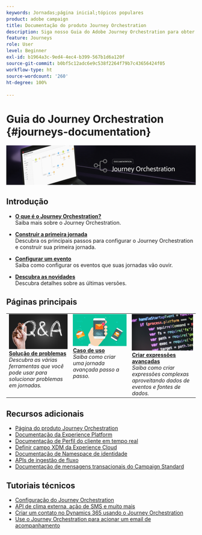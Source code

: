 ```yaml
---
keywords: Jornadas;página inicial;tópicos populares
product: adobe campaign
title: Documentação do produto Journey Orchestration
description: Siga nosso Guia do Adobe Journey Orchestration para obter instruções simples sobre como implementar e criar jornadas.
feature: Journeys
role: User
level: Beginner
exl-id: b1964a3c-9ed4-4ec4-b399-567b1d6a120f
source-git-commit: b0bf5c12adc6e9c538f2264f79b7c43656424f05
workflow-type: ht
source-wordcount: '260'
ht-degree: 100%

---
```


# Guia do Journey Orchestration {#journeys-documentation}

![](using/assets/do-not-localize/bannerjourney.png)

## Introdução

* **[O que é o Journey Orchestration?](using/about/about-journey-orchestration.md)**<br/>
Saiba mais sobre o Journey Orchestration.

* **[Construir a primeira jornada](using/about/get-started.md)**<br/>
Descubra os principais passos para configurar o Journey Orchestration e construir sua primeira jornada.

* **[Configurar um evento](using/event/about-events.md#section_tbk_5qt_pgb)**<br/>
Saiba como configurar os eventos que suas jornadas vão ouvir.

* **[Descubra as novidades](using/release-notes/release-notes.md)**<br/>
Descubra detalhes sobre as últimas versões.

## Páginas principais

<table style="table-layout:fixed">
<tr>
    <td valign="top">
        <a href="using/about/troubleshooting.md">
       <img alt="Desenvolvedores" src="using/assets/do-not-localize/FAQ.png" />
       </a>
    <div>
    <a href="using/about/troubleshooting.md"><strong>Solução de problemas</strong></a>
    </div>
    <em>Descubra as várias ferramentas que você pode usar para solucionar problemas em jornadas.</em>
    <br>
  </td>
  <td valign="top">
    <a href="using/usecase/building-the-journey.md">
      <img alt="build" src="using/assets/do-not-localize/design.png"/>
    </a>
    <div>
    <a href="using/usecase/building-the-journey.md"><strong>Caso de uso</strong></a>
    </div>
    <em>Saiba como criar uma jornada avançada passo a passo.</em>
    <br>
  </td>
  <td valign="top">
    <a href="using/expression/expressionadvanced.md">
      <img alt="condições" src="using/assets/do-not-localize/dev.png"/>
    </a>
    <div>
    <a href="using/expression/expressionadvanced.md"><strong>Criar expressões avançadas</strong></a>
    </div>
    <em>Saiba como criar expressões complexas aproveitando dados de eventos e fontes de dados. </em>
    <br>
  </td>
</tr>
</table>

## Recursos adicionais

* [Página do produto Journey Orchestration](https://www.adobe.com/fr/experience-platform/journey-orchestration.html)
* [Documentação da Experience Platform](https://www.adobe.com/br/experience-platform/documentation-and-developer-resources.html)
* [Documentação de Perfil do cliente em tempo real](https://experienceleague.adobe.com/docs/experience-platform/profile/home.html?lang=pt-BR)
* [Definir campo XDM da Experience Cloud](https://experienceleague.adobe.com/docs/experience-platform/xdm/home.html?lang=pt-BR)
* [Documentação de Namespace de identidade](https://experienceleague.adobe.com/docs/experience-platform/identity/home.html?lang=pt-BR)
* [APIs de ingestão de fluxo](https://experienceleague.adobe.com/docs/experience-platform/ingestion/streaming/overview.html?lang=pt-BR)
* [Documentação de mensagens transacionais do Campaign Standard](https://experienceleague.adobe.com/docs/campaign-standard/using/communication-channels/transactional-messaging/getting-started-with-transactional-msg.html?lang=pt-BR)

## Tutoriais técnicos

* [Configuração do Journey Orchestration](https://experienceleague.adobe.com/docs/platform-learn/comprehensive-technical-tutorial/module6/journey-orchestration-create-account.html?lang=pt-BR#6.-journey-orchestration)
* [API de clima externa, ação de SMS e muito mais](https://experienceleague.adobe.com/docs/platform-learn/comprehensive-technical-tutorial/module12/journey-orchestration-external-weather-api-sms.html?lang=pt-BR#module12)
* [Criar um contato no Dynamics 365 usando o Journey Orchestration](https://experienceleague.adobe.com/docs/platform-learn/comprehensive-technical-tutorial/module17/ex3.html?lang=pt-BR#17.3-create-a-contact-in-microsoft-dynamics-365-using-journey-orchestration-%26-import-data-from-microsoft-dynamics)
* [Use o Journey Orchestration para acionar um email de acompanhamento](https://experienceleague.adobe.com/docs/platform-learn/comprehensive-technical-tutorial/module20/ex4.html?lang=pt-BR#20.4-use-journey-orchestration-to-trigger-an-email-follow-up-after-interacting-with-your-chatbot)
